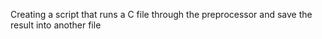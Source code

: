 Creating a script that runs a C file through the preprocessor and save the result into another file

